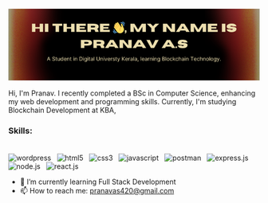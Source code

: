 ![Student in Digital Universty Kerala, learning Blockchain Technology.](https://github.com/PranavAS22/PranavAS22/blob/main/profile.png)

Hi, I'm Pranav. I recently completed a BSc in Computer Science, enhancing my web development and programming skills. Currently, I'm studying Blockchain Development at KBA,

### Skills:<br> <br> 
<img src='https://cdn.jsdelivr.net/gh/devicons/devicon@latest/icons/wordpress/wordpress-original.svg' alt='wordpress' height='40'> &nbsp;
<img src='https://cdn.jsdelivr.net/gh/devicons/devicon@latest/icons/html5/html5-original.svg' alt='html5' height='40'> &nbsp;
<img src='https://cdn.jsdelivr.net/gh/devicons/devicon@latest/icons/css3/css3-original.svg' alt='css3' height='40'> &nbsp;
<img src='https://cdn.jsdelivr.net/gh/devicons/devicon@latest/icons/javascript/javascript-original.svg' alt='javascript' height='40'> &nbsp;
<img src='https://cdn.jsdelivr.net/gh/devicons/devicon@latest/icons/postman/postman-original.svg' alt='postman' height='40'> &nbsp;
<img src='https://cdn.jsdelivr.net/gh/devicons/devicon@latest/icons/express/express-original-wordmark.svg' alt='express.js' height='40'> &nbsp;
<img src='https://cdn.jsdelivr.net/gh/devicons/devicon@latest/icons/nodejs/nodejs-original.svg' alt='node.js' height='40'> &nbsp;
<img src='https://cdn.jsdelivr.net/gh/devicons/devicon@latest/icons/react/react-original.svg' alt='react.js' height='40'> &nbsp;

- 🌱 I’m currently learning Full Stack Development 
- 📫 How to reach me: pranavas420@gmail.com 





<!--
**PranavAS22/PranavAS22** is a ✨ _special_ ✨ repository because its `README.md` (this file) appears on your GitHub profile.

Here are some ideas to get you started:

- 🔭 I’m currently working on ...
- 🌱 I’m currently learning ...
- 👯 I’m looking to collaborate on ...
- 🤔 I’m looking for help with ...
- 💬 Ask me about ...
- 📫 How to reach me: ...
- 😄 Pronouns: ...
- ⚡ Fun fact: ...
-->
